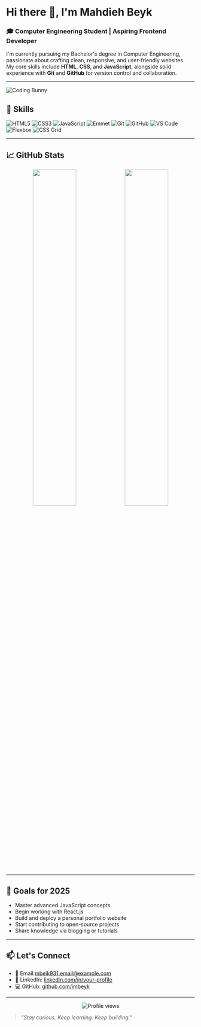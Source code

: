 # Hi there 👋, I'm Mahdieh Beyk

### 🎓 Computer Engineering Student | Aspiring Frontend Developer

I'm currently pursuing my Bachelor's degree in Computer Engineering, passionate about crafting clean, responsive, and user-friendly websites.  
My core skills include **HTML**, **CSS**, and **JavaScript**, alongside solid experience with **Git** and **GitHub** for version control and collaboration.

---
 ![Coding Bunny](https://media.tenor.com/images/247997176848495651/tenor.gif)



## 🚀 Skills

![HTML5](https://img.shields.io/badge/HTML5-E34F26?style=for-the-badge&logo=html5&logoColor=white)
![CSS3](https://img.shields.io/badge/CSS3-1572B6?style=for-the-badge&logo=css3&logoColor=white)
![JavaScript](https://img.shields.io/badge/JavaScript-F7DF1E?style=for-the-badge&logo=javascript&logoColor=black)
![Emmet](https://img.shields.io/badge/Emmet-1F425F?style=for-the-badge&logo=emmet&logoColor=white)
![Git](https://img.shields.io/badge/Git-F05032?style=for-the-badge&logo=git&logoColor=white)
![GitHub](https://img.shields.io/badge/GitHub-181717?style=for-the-badge&logo=github&logoColor=white)
![VS Code](https://img.shields.io/badge/VS%20Code-007ACC?style=for-the-badge&logo=visualstudiocode&logoColor=white)
![Flexbox](https://img.shields.io/badge/Flexbox-%231572B6?style=for-the-badge&logo=css3&logoColor=white)
![CSS Grid](https://img.shields.io/badge/CSS%20Grid-%231572B6?style=for-the-badge&logo=css3&logoColor=white)






---

## 📈 GitHub Stats

<p align="center">
  <img src="https://github-readme-stats.vercel.app/api?username=imbeyk&show_icons=true&theme=tokyonight" width="48%" />
  <img src="https://github-readme-stats.vercel.app/api/top-langs/?username=imbeyk&layout=compact&theme=tokyonight" width="48%" />
</p>

---

## 🎯 Goals for 2025

- Master advanced JavaScript concepts  
- Begin working with React.js  
- Build and deploy a personal portfolio website  
- Start contributing to open-source projects  
- Share knowledge via blogging or tutorials  


---

## 📫 Let's Connect

- 📧 Email:mbeik931.email@example.com  
- 💼 LinkedIn: [linkedin.com/in/your-profile](https://linkedin.com/in/your-profile)  
- 💻 GitHub: [github.com/imbeyk](https://github.com/YourGitHubUsername)

---

<p align="center">
  <img src="https://komarev.com/ghpvc/?username=YourGitHubUsername&label=Profile+Views&color=blueviolet&style=flat" alt="Profile views" />
</p>

> *"Stay curious. Keep learning. Keep building."*

